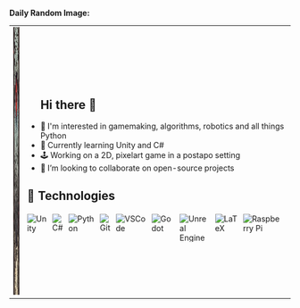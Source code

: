 **Daily Random Image:**

<table>
  <tr>
    <td><img alt="Daily Random Image" height="480px" width="270px" src="./images/image24.jpg" /></td>
    <td>
      <ul>
        <h2>Hi there 👋</h2>
        <li>👀 I'm interested in gamemaking, algorithms, robotics and all things Python</li>
        <li>🌱 Currently learning Unity and C#</li>
        <li>🕹️ Working on a 2D, pixelart game in a postapo setting</li>
        <li>🤝 I’m looking to collaborate on open-source projects</li>
      </ul>
    <h2>🔧 Technologies</h2>
      <div style="display: flex; align-items: center; margin-top: 20px;">
        <img alt="Unity" src="https://skillicons.dev/icons?i=unity&theme=light" height="50px" style="margin-right: 10px;" />
        <img alt="C#" src="https://skillicons.dev/icons?i=cs&theme=light" height="50px" style="margin-right: 10px;" />
        <img alt="Python" src="https://skillicons.dev/icons?i=py&theme=light" height="50px" style="margin-right: 10px;" />
        <img alt="Git" src="https://skillicons.dev/icons?i=git&theme=light" height="50px" style="margin-right: 10px;" />
        <img alt="VSCode" src="https://skillicons.dev/icons?i=vscode&theme=light" height="50px" style="margin-right: 10px;" />
        <img alt="Godot" src="https://skillicons.dev/icons?i=godot&theme=light" height="50px" style="margin-right: 10px;" />
        <img alt="Unreal Engine" src="https://skillicons.dev/icons?i=unreal&theme=light" height="50px" style="margin-right: 10px;" />
        <img alt="LaTeX" src="https://skillicons.dev/icons?i=latex&theme=light" height="50px" style="margin-right: 10px;" />
        <img alt="Raspberry Pi" src="https://skillicons.dev/icons?i=raspberrypi&theme=light" height="50px"  style="margin-right: 10px;" />
      </div>
    </td>
  </tr>
</table>


